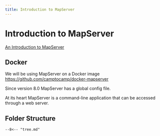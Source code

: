 ```yaml
---
title: Introduction to MapServer
---
```


# Introduction to MapServer

[An Introduction to MapServer](https://mapserver.org/introduction.html)


## Docker

We will be using MapServer on a Docker image
https://github.com/camptocamp/docker-mapserver

Since version 8.0 MapServer has a global config file.

At its heart MapServer is a command-line application that can be accessed through a web server.

## Folder Structure

```
--8<-- "tree.md"
```
